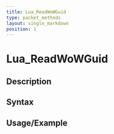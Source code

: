 ```yaml
---
title: Lua_ReadWoWGuid
type: packet_methods
layout: single_markdown
position: 1
---
```


# Lua_ReadWoWGuid

## Description

## Syntax

## Usage/Example


